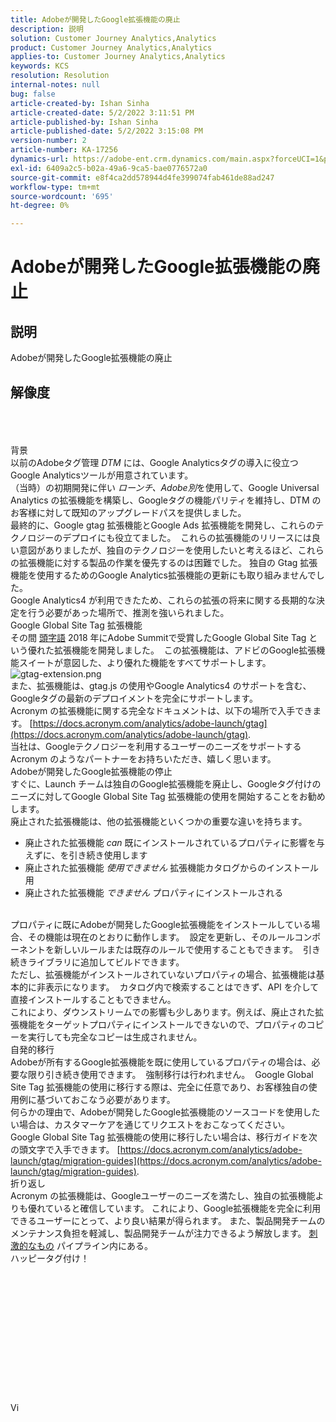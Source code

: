 ```yaml
---
title: Adobeが開発したGoogle拡張機能の廃止
description: 説明
solution: Customer Journey Analytics,Analytics
product: Customer Journey Analytics,Analytics
applies-to: Customer Journey Analytics,Analytics
keywords: KCS
resolution: Resolution
internal-notes: null
bug: false
article-created-by: Ishan Sinha
article-created-date: 5/2/2022 3:11:51 PM
article-published-by: Ishan Sinha
article-published-date: 5/2/2022 3:15:08 PM
version-number: 2
article-number: KA-17256
dynamics-url: https://adobe-ent.crm.dynamics.com/main.aspx?forceUCI=1&pagetype=entityrecord&etn=knowledgearticle&id=de94982d-2aca-ec11-a7b5-6045bd00dca1
exl-id: 6409a2c5-b02a-49a6-9ca5-bae0776572a0
source-git-commit: e8f4ca2dd578944d4fe399074fab461de88ad247
workflow-type: tm+mt
source-wordcount: '695'
ht-degree: 0%

---
```


# Adobeが開発したGoogle拡張機能の廃止

## 説明


Adobeが開発したGoogle拡張機能の廃止


## 解像度

<br><br><br>背景
<br>以前のAdobeタグ管理 *DTM* には、Google Analyticsタグの導入に役立つGoogle Analyticsツールが用意されています。
<br>（当時）の初期開発に伴い *ローンチ、Adobe別*を使用して、Google Universal Analytics の拡張機能を構築し、Googleタグの機能パリティを維持し、DTM のお客様に対して既知のアップグレードパスを提供しました。
<br>最終的に、Google gtag 拡張機能とGoogle Ads 拡張機能を開発し、これらのテクノロジーのデプロイにも役立てました。  これらの拡張機能のリリースには良い意図がありましたが、独自のテクノロジーを使用したいと考えるほど、これらの拡張機能に対する製品の作業を優先するのは困難でした。 独自の Gtag 拡張機能を使用するためのGoogle Analytics拡張機能の更新にも取り組みませんでした。 
<br>Google Analytics4 が利用できたため、これらの拡張の将来に関する長期的な決定を行う必要があった場所で、推測を強いられました。
<br>Google Global Site Tag 拡張機能
<br>その間 [頭字語](https://www.acronym.com/) 2018 年にAdobe Summitで受賞したGoogle Global Site Tag という優れた拡張機能を開発しました。  この拡張機能は、アドビのGoogle拡張機能スイートが意図した、より優れた機能をすべてサポートします。
![gtag-extension.png](https://experienceleaguecommunities.adobe.com/t5/image/serverpage/image-id/32446iD3F68A3559E15F49/image-size/large?v=v2&amp;amp;px=999 "gtag-extension.png")
<br>また、拡張機能は、gtag.js の使用やGoogle Analytics4 のサポートを含む、Googleタグの最新のデプロイメントを完全にサポートします。
<br>Acronym の拡張機能に関する完全なドキュメントは、以下の場所で入手できます。 [https://docs.acronym.com/analytics/adobe-launch/gtag](https://docs.acronym.com/analytics/adobe-launch/gtag).
<br>当社は、Googleテクノロジーを利用するユーザーのニーズをサポートする Acronym のようなパートナーをお持ちいただき、嬉しく思います。
<br>Adobeが開発したGoogle拡張機能の停止
<br>すぐに、Launch チームは独自のGoogle拡張機能を廃止し、Googleタグ付けのニーズに対してGoogle Global Site Tag 拡張機能の使用を開始することをお勧めします。
<br>廃止された拡張機能は、他の拡張機能といくつかの重要な違いを持ちます。<br>
- 廃止された拡張機能 *can* 既にインストールされているプロパティに影響を与えずに、を引き続き使用します
- 廃止された拡張機能 *使用できません* 拡張機能カタログからのインストール用
- 廃止された拡張機能 *できません* プロパティにインストールされる

<br> プロパティに既にAdobeが開発したGoogle拡張機能をインストールしている場合、その機能は現在のとおりに動作します。  設定を更新し、そのルールコンポーネントを新しいルールまたは既存のルールで使用することもできます。  引き続きライブラリに追加してビルドできます。
<br>ただし、拡張機能がインストールされていないプロパティの場合、拡張機能は基本的に非表示になります。  カタログ内で検索することはできず、API を介して直接インストールすることもできません。
<br>これにより、ダウンストリームでの影響も少しあります。例えば、廃止された拡張機能をターゲットプロパティにインストールできないので、プロパティのコピーを実行しても完全なコピーは生成されません。
<br>自発的移行
<br>Adobeが所有するGoogle拡張機能を既に使用しているプロパティの場合は、必要な限り引き続き使用できます。  強制移行は行われません。  Google Global Site Tag 拡張機能の使用に移行する際は、完全に任意であり、お客様独自の使用例に基づいておこなう必要があります。
<br>何らかの理由で、Adobeが開発したGoogle拡張機能のソースコードを使用したい場合は、カスタマーケアを通じてリクエストをおこなってください。
<br>Google Global Site Tag 拡張機能の使用に移行したい場合は、移行ガイドを次の頭文字で入手できます。 [https://docs.acronym.com/analytics/adobe-launch/gtag/migration-guides](https://docs.acronym.com/analytics/adobe-launch/gtag/migration-guides).
<br>折り返し
<br>Acronym の拡張機能は、Googleユーザーのニーズを満たし、独自の拡張機能よりも優れていると確信しています。 これにより、Google拡張機能を完全に利用できるユーザーにとって、より良い結果が得られます。 また、製品開発チームのメンテナンス負担を軽減し、製品開発チームが注力できるよう解放します。 [刺激的なもの](https://experienceleaguecommunities.adobe.com/t5/adobe-experience-platform-launch/data-collection-roadmap/ba-p/401733) パイプライン内にある。
<br>ハッピータグ付け！<br><br><br><br><br><br><br><br><br><br><br><br><br><br>Vi
